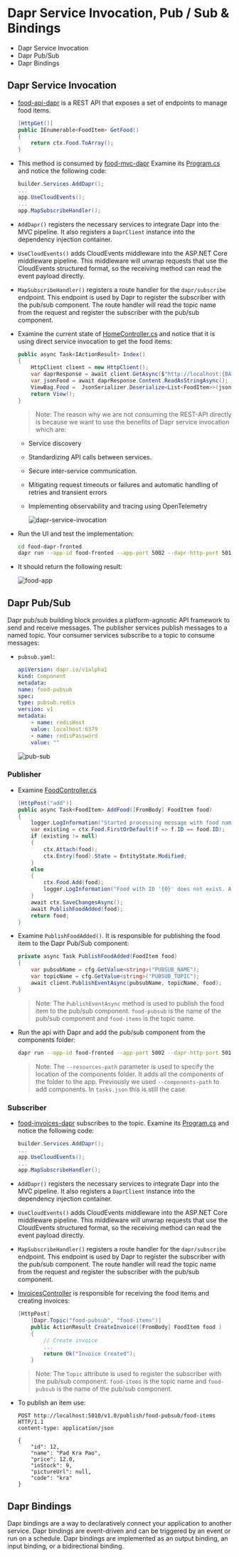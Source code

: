# Dapr Service Invocation, Pub / Sub & Bindings

- Dapr Service Invocation
- Dapr Pub/Sub
- Dapr Bindings

## Dapr Service Invocation

- [food-api-dapr](../00-app/food-api-dapr) is a REST API that exposes a set of endpoints to manage food items.

    ```c#
    [HttpGet()]
    public IEnumerable<FoodItem> GetFood()
    {
        return ctx.Food.ToArray();
    }
    ```

- This method is consumed by [food-mvc-dapr](../00-app/food-mvc-dapr/) Examine its [Program.cs](../00-app/food-invoices-dapr/Program.cs) and notice the following code:

    ```c#
    builder.Services.AddDapr();
    ...
    app.UseCloudEvents();
    ...
    app.MapSubscribeHandler();    
    ```

- `AddDapr()` registers the necessary services to integrate Dapr into the MVC pipeline. It also registers a `DaprClient` instance into the dependency injection container. 
- `UseCloudEvents()` adds CloudEvents middleware into the ASP.NET Core middleware pipeline. This middleware will unwrap requests that use the CloudEvents structured format, so the receiving method can read the event payload directly.
- `MapSubscribeHandler()` registers a route handler for the `dapr/subscribe` endpoint. This endpoint is used by Dapr to register the subscriber with the pub/sub component. The route handler will read the topic name from the request and register the subscriber with the pub/sub component.    

- Examine the current state of [HomeController.cs](../00-app/food-mvc-dapr/Controllers/HomeController.cs) and notice that it is using direct service invocation to get the food items:
    
    ```c#
    public async Task<IActionResult> Index()
    {
        HttpClient client = new HttpClient();
        var daprResponse = await client.GetAsync($"http://localhost:{BACKEND_PORT}/v1.0/invoke/{BACKEND_NAME}/method/food");
        var jsonFood = await daprResponse.Content.ReadAsStringAsync();
        ViewBag.Food =  JsonSerializer.Deserialize<List<FoodItem>>(jsonFood);;
        return View();
    }
    ```

    >Note: The reason why we are not consuming the REST-API directly is because we want to use the benefits of Dapr service invocation which are:
    - Service discovery
    - Standardizing API calls between services.
    - Secure inter-service communication.
    - Mitigating request timeouts or failures and automatic handling of retries and transient errors
    - Implementing observability and tracing using OpenTelemetry

        ![dapr-service-invocation](_images/dapr-service-invocation.png)

- Run the UI and test the implementation:

    ```bash
    cd food-dapr-fronted
    dapr run --app-id food-fronted --app-port 5002 --dapr-http-port 5011 dotnet run
    ```

- It should return the following result:

    ![food-app](_images/food-app.png)

## Dapr Pub/Sub

Dapr pub/sub building block provides a platform-agnostic API framework to send and receive messages. The publisher services publish messages to a named topic. Your consumer services subscribe to a topic to consume messages:


- `pubsub.yaml`:

    ```yaml
    apiVersion: dapr.io/v1alpha1
    kind: Component
    metadata:
    name: food-pubsub
    spec:
    type: pubsub.redis
    version: v1
    metadata:
        - name: redisHost
        value: localhost:6379
        - name: redisPassword
        value: ""
    ```
    ![pub-sub](_images/dapr-pub-sub.png)

### Publisher    

- Examine [FoodController.cs](../00-app/food-api-dapr/Controllers/FoodController.cs) 

    ```c#
    [HttpPost("add")]
    public async Task<FoodItem> AddFood([FromBody] FoodItem food)
    {
        logger.LogInformation("Started processing message with food name '{0}'", food.Name);
        var existing = ctx.Food.FirstOrDefault(f => f.ID == food.ID);
        if (existing != null)
        {
            ctx.Attach(food); 
            ctx.Entry(food).State = EntityState.Modified;
        }
        else
        {
            ctx.Food.Add(food);
            logger.LogInformation("Food with ID '{0}' does not exist. Adding it", food.ID);
        }
        await ctx.SaveChangesAsync();
        await PublishFoodAdded(food);
        return food;
    }
    ```

- Examine `PublishFoodAdded()`. It is responsible for publishing the food item to the Dapr Pub/Sub component:

    ```c#
    private async Task PublishFoodAdded(FoodItem food)
    {
        var pubsubName = cfg.GetValue<string>("PUBSUB_NAME");
        var topicName = cfg.GetValue<string>("PUBSUB_TOPIC");            
        await client.PublishEventAsync(pubsubName, topicName, food);
    }
    ```

    >Note: The `PublishEventAsync` method is used to publish the food item to the pub/sub component. `food-pubsub` is the name of the pub/sub component and `food-items` is the topic name.

- Run the api with Dapr and add the pub/sub component from the components folder:

    ```bash
    dapr run --app-id food-fronted --app-port 5002 --dapr-http-port 5011 --resources-path './components' dotnet watch run       
    ```

    >Note: The `--resources-path` parameter is used to specify the location of the components folder. It adds all the components of the folder to the app. Previously we used `--components-path` to add components. In `tasks.json` this is still the case.

### Subscriber

- [food-invoices-dapr](../00-app/food-invoices-dapr/) subscribes to the topic. Examine its [Program.cs](../00-app/food-invoices-dapr/Program.cs) and notice the following code:

    ```c#
    builder.Services.AddDapr();
    ...
    app.UseCloudEvents();
    ...
    app.MapSubscribeHandler();    
    ```

- `AddDapr()` registers the necessary services to integrate Dapr into the MVC pipeline. It also registers a `DaprClient` instance into the dependency injection container. 
- `UseCloudEvents()` adds CloudEvents middleware into the ASP.NET Core middleware pipeline. This middleware will unwrap requests that use the CloudEvents structured format, so the receiving method can read the event payload directly.
- `MapSubscribeHandler()` registers a route handler for the `dapr/subscribe` endpoint. This endpoint is used by Dapr to register the subscriber with the pub/sub component. The route handler will read the topic name from the request and register the subscriber with the pub/sub component.  

- [InvoicesController](../00-app/food-invoices-dapr/Controllers/InvoiceController.cs) is responsible for receiving the food items and creating invoices:

    ```c#
    [HttpPost]
        [Dapr.Topic("food-pubsub", "food-items")]
        public ActionResult CreateInvoice([FromBody] FoodItem food )
        {
            // Create invoice
            ...
            return Ok("Invoice Created");
        }    
    ```

    >Note: The `Topic` attribute is used to register the subscriber with the pub/sub component. `food-items` is the topic name and `food-pubsub` is the name of the pub/sub component.

- To publish an item use:

    ```
    POST http://localhost:5010/v1.0/publish/food-pubsub/food-items HTTP/1.1
    content-type: application/json

    {
        "id": 12,
        "name": "Pad Kra Pao",
        "price": 12.0,
        "inStock": 9,
        "pictureUrl": null,
        "code": "kra"
    }
    ```

## Dapr Bindings

Dapr bindings are a way to declaratively connect your application to another service. Dapr bindings are event-driven and can be triggered by an event or run on a schedule. Dapr bindings are implemented as an output binding, an input binding, or a bidirectional binding.

